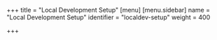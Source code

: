 +++
title = "Local Development Setup"
[menu]
[menu.sidebar]
name = "Local Development Setup"
identifier = "localdev-setup"
weight = 400

+++
